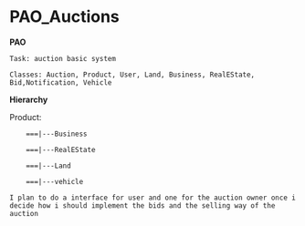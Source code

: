 # PAO_Auctions
<b>PAO</b>

```
Task: auction basic system

Classes: Auction, Product, User, Land, Business, RealEState, Bid,Notification, Vehicle

```
<b>Hierarchy</b>

Product:

        ===|---Business

        ===|---RealEState
        
        ===|---Land
        
        ===|---vehicle
```I plan to do a interface for user and one for the auction owner once i decide how i should implement the bids and the selling way of the auction```
